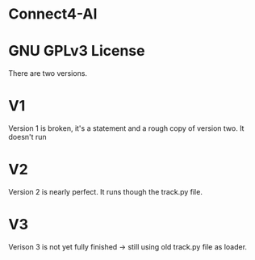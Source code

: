 # Connect4-AI
# GNU GPLv3 License
There are two versions.
# V1 
Version 1 is broken, it's a statement and a rough copy of version two. It doesn't run
# V2
Version 2 is nearly perfect. It runs though the track.py file.
# V3
Verison 3 is not yet fully finished -> still using old track.py file as loader.
